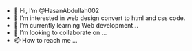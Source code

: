 - 👋 Hi, I’m @HasanAbdullah002
- 👀 I’m interested in web design convert to html and css code.
- 🌱 I’m currently learning Web development...
- 💞️ I’m looking to collaborate on ...
- 📫 How to reach me ...

<!---
HasanAbdullah002/HasanAbdullah002 is a ✨ special ✨ repository because its `README.md` (this file) appears on your GitHub profile.
You can click the Preview link to take a look at your changes.
--->
